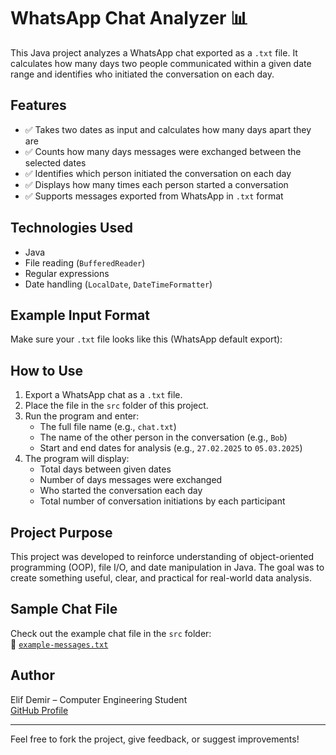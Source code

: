 # WhatsApp Chat Analyzer 📊

This Java project analyzes a WhatsApp chat exported as a `.txt` file. It calculates how many days two people communicated within a given date range and identifies who initiated the conversation on each day.

## Features

- ✅ Takes two dates as input and calculates how many days apart they are
- ✅ Counts how many days messages were exchanged between the selected dates
- ✅ Identifies which person initiated the conversation on each day
- ✅ Displays how many times each person started a conversation
- ✅ Supports messages exported from WhatsApp in `.txt` format

## Technologies Used

- Java
- File reading (`BufferedReader`)
- Regular expressions
- Date handling (`LocalDate`, `DateTimeFormatter`)

## Example Input Format

Make sure your `.txt` file looks like this (WhatsApp default export):



## How to Use

1. Export a WhatsApp chat as a `.txt` file.
2. Place the file in the `src` folder of this project.
3. Run the program and enter:
   - The full file name (e.g., `chat.txt`)
   - The name of the other person in the conversation (e.g., `Bob`)
   - Start and end dates for analysis (e.g., `27.02.2025` to `05.03.2025`)
4. The program will display:
   - Total days between given dates
   - Number of days messages were exchanged
   - Who started the conversation each day
   - Total number of conversation initiations by each participant

## Project Purpose

This project was developed to reinforce understanding of object-oriented programming (OOP), file I/O, and date manipulation in Java. The goal was to create something useful, clear, and practical for real-world data analysis.

## Sample Chat File

Check out the example chat file in the `src` folder:  
📄 [`example-messages.txt`](src/example-messages.txt)

## Author

Elif Demir – Computer Engineering Student  
[GitHub Profile](https://github.com/elifpdemir)

---

Feel free to fork the project, give feedback, or suggest improvements!

